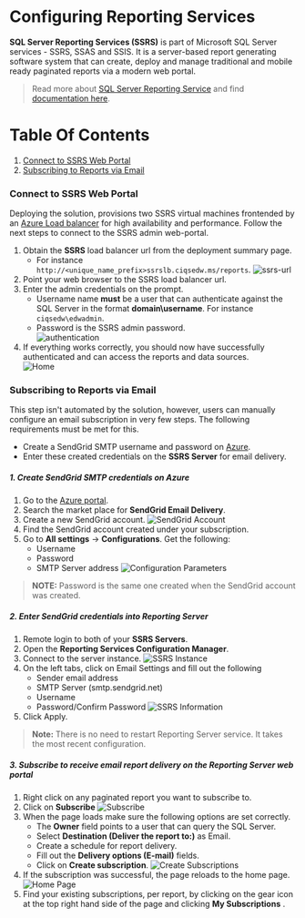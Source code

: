 # Configuring Reporting Services
**SQL Server Reporting Services (SSRS)** is part of Microsoft SQL Server services - SSRS, SSAS and SSIS. It is a server-based report generating software system that can create, deploy and manage traditional and mobile ready paginated reports via a modern web portal.

> Read more about [SQL Server Reporting Service](https://en.wikipedia.org/wiki/SQL_Server_Reporting_Services) and find [documentation here](https://docs.microsoft.com/en-us/sql/reporting-services/create-deploy-and-manage-mobile-and-paginated-reports).  

# Table Of Contents
1.	[Connect to SSRS Web Portal](#connect-to-ssrs-web-portal)
2.	[Subscribing to Reports via Email](#subscribing-to-reports-via-email)


### Connect to SSRS Web Portal
Deploying the solution, provisions two SSRS virtual machines frontended by an [Azure Load balancer](https://azure.microsoft.com/en-us/services/load-balancer/) for high availability and performance. Follow the next steps to connect to the SSRS admin web-portal.  
1. Obtain the **SSRS** load balancer url from the deployment summary page. 
	- For instance `http://<unique_name_prefix>ssrslb.ciqsedw.ms/reports`.
![ssrs-url](../img/ssrs-url.png)  
2. Point your web browser to the SSRS load balancer url.
3. Enter the admin credentials on the prompt. 
	- Username name **must** be a user that can authenticate against the SQL Server in the format **domain\username**. For instance `ciqsedw\edwadmin`. 
	- Password is the SSRS admin password.  
![authentication](../img/authentication.png)
4. If everything works correctly, you should now have successfully authenticated and can access the reports and data sources.   
![Home](../img/ssrs-home.png)


### Subscribing to Reports via Email
This step isn't automated by the solution, however, users can manually configure an email subscription in very few steps. The following requirements must be met for this.  
- Create a SendGrid SMTP username and password on [Azure](portal.azure.com).
- Enter these created credentials on the **SSRS Server** for email delivery.


##### 1. Create SendGrid SMTP credentials on Azure
1. Go to the [Azure portal](portal.azure.com).
2. Search the market place for **SendGrid Email Delivery**.
3. Create a new SendGrid account.
	![SendGrid Account](../img/sendgrid-smtp.png)
4. Find the SendGrid account created under your subscription. 
5. Go to **All settings** -> **Configurations**. Get the following:
	- Username 
	- Password
	- SMTP Server address
![Configuration Parameters](../img/sendgrid-config.png)  

> **NOTE:** Password is the same one created when the SendGrid account was created. 

##### 2. Enter SendGrid credentials into Reporting Server
1. Remote login to both of your **SSRS Servers**.
2. Open the **Reporting Services Configuration Manager**.
3. Connect to the server instance.
![SSRS Instance](../img/ssrs-instance.png)
4. On the left tabs, click on Email Settings and fill out the following
	- Sender email address
	- SMTP Server (smtp.sendgrid.net)
	- Username 
	- Password/Confirm Password
![SSRS Information](../img/ssrs-email.png) 
5. Click Apply. 

> **Note:** There is no need to restart Reporting Server service. It takes the most recent configuration. 

##### 3. Subscribe to receive email report delivery on the Reporting Server web portal
1. Right click on any paginated report you want to subscribe to.
2. Click on **Subscribe** 
![Subscribe](../img/subscribe-1.png)
3. When the page loads make sure the following options are set correctly.
	- The **Owner** field points to a user that can query the SQL Server.
	- Select **Destination (Deliver the report to:)** as Email.
	- Create a schedule for report delivery.
	- Fill out the **Delivery options (E-mail)** fields.
	- Click on **Create subscription**.
![Create Subscriptions](../img/subscribe-2.png)
4. If the subscription was successful, the page reloads to the home page. 
![Home Page](../img/ssrs-home.png)
5. Find your existing subscriptions, per report, by clicking on the gear icon at the top right hand side of the page and clicking **My Subscriptions** .
